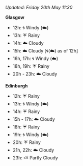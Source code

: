 *Updated: Friday 20th May 11:30*

**Glasgow**

* 12h: :cyclone: Windy (:cloud:)
* 13h: :umbrella: Rainy
* 14h: :cloud: Cloudy
* 15h: :cloud: Cloudy [:cyclone:(:cloud:) as of 12h]
* 16h, 17h: :cyclone: Windy (:cloud:)
* 18h, 19h: :umbrella: Rainy
* 20h - 23h: :cloud: Cloudy

**Edinburgh**

* 12h: :umbrella: Rainy
* 13h: :cyclone: Windy (:cloud:)
* 14h: :umbrella: Rainy
* 15h - 17h: :cloud: Cloudy
* 18h: :umbrella: Rainy
* 19h: :cyclone: Windy (:cloud:)
* 20h: :umbrella: Rainy
* 21h, 22h: :cloud: Cloudy
* 23h: :partly_sunny: Partly Cloudy
